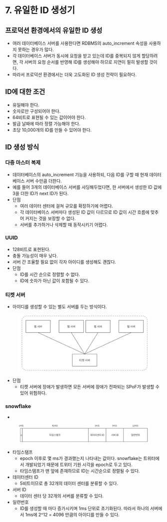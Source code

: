# 7. 유일한 ID 생성기

## 프로덕션 환경에서의 유일한 ID 생성

* 여러 데이터베이스 서버를 사용한다면 RDBMS의 auto\_increment 속성을 사용하지 못하는 경우가 많다.
* 각 데이터베이스 서버가 동시에 요청을 받고 있는데 ID를 중복되지 않게 할당하려면, 각 서버의 요청 순서를 반영해 ID를 생성해야 하므로 지연이 필히 발생할 것이다.
* 따라서 프로덕션 환경에서는 더욱 고도화된 ID 생성 전략이 필요하다.

## ID에 대한 조건

* 유일해야 한다.
* 숫자로만 구성되어야 한다.
* 64비트로 표현될 수 있는 값이어야 한다.
* 발급 날짜에 따라 정렬 가능해야 한다.
* 초당 10,000개의 ID를 만들 수 있어야 한다.

## ID 생성 방식

### 다중 마스터 복제

* 데이터베이스의 auto\_increment 기능을 사용하되, 다음 ID를 구할 때 현재 데이터베이스 서버 수만큼 더한다.
* 예를 들어 3개의 데이터베이스 서버를 샤딩해두었다면, 한 서버에서 생성한 ID 값에 3을 더한 ID가 next ID가 된다.
* 단점
  * 여러 데이터 센터에 걸쳐 규모를 확장하기에 어렵다.
  * 각 데이터베이스 서버마다 생성된 ID 값이 다르므로 ID 값이 시간 흐름에 맞추어 커지는 것을 보장할 수 없다.
  * 서버를 추가하거나 삭제할 때 동작시키기 어렵다.

### UUID

* 128비트로 표현된다.
* 충돌 가능성이 매우 낮다.
* 서버 간 조율할 필요 없이 각자 아이디를 생성해도 괜찮다.
* 단점
  * ID를 시간 순으로 정렬할 수 없다.
  * ID에 숫자가 아닌 값이 포함될 수 있다.

### 티켓 서버

* 아이디를 생성할 수 있는 별도 서버를 두는 방식이다.

<figure><img src="../.gitbook/assets/image (174).png" alt=""><figcaption></figcaption></figure>

* 단점
  * 티켓 서버에 장애가 발생하면 모든 서버에 장애가 전파되는 SPoF가 발생할 수 있어 위험하다.

### snowflake

*

<figure><img src="../.gitbook/assets/image (175).png" alt=""><figcaption></figcaption></figure>

* 타임스탬프
  * epoch 이후로 몇 ms가 경과했는지 나타내는 값이다. snowflake는 트위터에서 개발되었기 때문에 트위터 기원 시각을 epoch로 두고 있다.
  * 타임스탬프가 맨 앞에 존재하므로 ID는 시간순으로 정렬될 수 있다.
* 데이터센터 ID
  * 5비트이므로 총 32개의 데이터 센터를 분류할 수 있다.
* 서버 ID
  * 데이터 센터 당 32개의 서버를 분류할 수 있다.
* 일련번호
  * ID를 생성할 때 마다 증가시키며 1ms 단위로 초기화된다. 따라서 하나의 서버에서 1ms에 2^12 = 4096 만큼의 아이디를 만들 수 있다.

